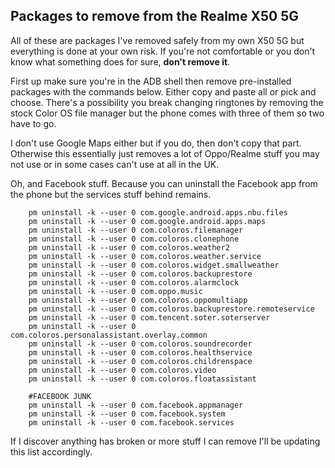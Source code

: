 ## Packages to remove from the Realme X50 5G

All of these are packages I've removed safely from my own X50 5G but everything is done at your own risk. If you're not comfortable or you don't know what something does for sure, **don't remove it**.

First up make sure you're in the ADB shell then remove pre-installed packages with the commands below. Either copy and paste all or pick and choose. There's a possibility you break changing ringtones by removing the stock Color OS file manager but the phone comes with three of them so two have to go.

I don't use Google Maps either but if you do, then don't copy that part. Otherwise this essentially just removes a lot of Oppo/Realme stuff you may not use or in some cases can't use at all in the UK.

Oh, and Facebook stuff. Because you can uninstall the Facebook app from the phone but the services stuff behind remains.

```
    pm uninstall -k --user 0 com.google.android.apps.nbu.files
    pm uninstall -k --user 0 com.google.android.apps.maps
    pm uninstall -k --user 0 com.coloros.filemanager
    pm uninstall -k --user 0 com.coloros.clonephone
    pm uninstall -k --user 0 com.coloros.weather2
    pm uninstall -k --user 0 com.coloros.weather.service
    pm uninstall -k --user 0 com.coloros.widget.smallweather
    pm uninstall -k --user 0 com.coloros.backuprestore
    pm uninstall -k --user 0 com.coloros.alarmclock
    pm uninstall -k --user 0 com.oppo.music
    pm uninstall -k --user 0 com.coloros.oppomultiapp
    pm uninstall -k --user 0 com.coloros.backuprestore.remoteservice
    pm uninstall -k --user 0 com.tencent.soter.soterserver
    pm uninstall -k --user 0 com.coloros.personalassistant.overlay.common
    pm uninstall -k --user 0 com.coloros.soundrecorder
    pm uninstall -k --user 0 com.coloros.healthservice
    pm uninstall -k --user 0 com.coloros.childrenspace
    pm uninstall -k --user 0 com.coloros.video
    pm uninstall -k --user 0 com.coloros.floatassistant
```    

```
    #FACEBOOK JUNK
    pm uninstall -k --user 0 com.facebook.appmanager
    pm uninstall -k --user 0 com.facebook.system
    pm uninstall -k --user 0 com.facebook.services
```

If I discover anything has broken or more stuff I can remove I'll be updating this list accordingly.
